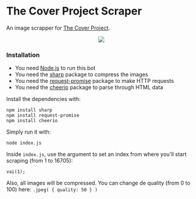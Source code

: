# The Cover Project Scraper

An image scrapper for [The Cover Project](http://www.thecoverproject.net).

<p align="center">
  <img src="https://i.imgur.com/Vo7Icat.png">
</p>

### Installation

  - You need [Node.js](https://nodejs.org/) to run this bot
  - You need the [sharp](https://www.npmjs.com/package/sharp) package to compress the images
  - You need the [request-promise](https://www.npmjs.com/package/request-promise) package to make HTTP requests
  - You need the [cheerio](https://www.npmjs.com/package/cheerio) package to parse through HTML data

Install the dependencies with:

```
npm install sharp
npm install request-promise
npm install cheerio
```

Simply run it with:

```
node index.js
```

Inside ```index.js```, use the argument to set an index from where you'll start scraping (from 1 to 16705):

```vai(1);```

Also, all images will be compressed. You can change de quality (from 0 to 100) here:
```.jpeg( { quality: 50 } )```
